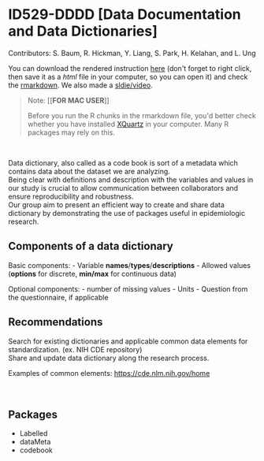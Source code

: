 # ID529-DDDD [Data Documentation and Data Dictionaries]

Contributors: S. Baum, R. Hickman, Y. Liang, S. Park, H. Kelahan, and L. Ung

You can download the rendered instruction [here](https://github.com/Diego-Yizhi/ID529-DDDD/raw/main/id529_groupproj.html) (don't forget to right click, then save it as a *html* file in your computer, so you can open it) and check the [rmarkdown](id529_groupproj.Rmd). We also made a [sldie/video](https://1drv.ms/p/s!AmfEKFRlQHtijnzIOuJ5ydx5uX0-).

> Note: [[**FOR MAC USER**]]
>
> Before you run the R chunks in the rmarkdown file, you'd better check whether you have installed [XQuartz](https://www.xquartz.org/) in your computer. Many R packages may rely on this.

<br>

Data dictionary, also called as a code book is sort of a metadata which contains data about the dataset we are analyzing.\
Being clear with definitions and description with the variables and values in our study is crucial to allow communication between collaborators and ensure reproducibility and robustness.\
Our group aim to present an efficient way to create and share data dictionary by demonstrating the use of packages useful in epidemiologic research.

## Components of a data dictionary

Basic components: - Variable **names**/**types**/**descriptions** - Allowed values (**options** for discrete, **min/max** for continuous data)

Optional components: - number of missing values - Units - Question from the questionnaire, if applicable

## Recommendations

Search for existing dictionaries and applicable common data elements for standardization. (ex. NIH CDE repository)\
Share and update data dictionary along the research process.

Examples of common elements: <https://cde.nlm.nih.gov/home>\
<br> <br>

## Packages

-   Labelled
-   dataMeta
-   codebook
